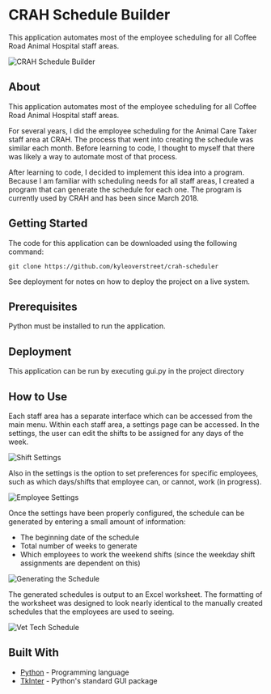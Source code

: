 # CRAH Schedule Builder

This application automates most of the employee scheduling for all Coffee Road Animal Hospital staff areas.

![CRAH Schedule Builder](img/main.png "CRAH Schedule Builder")

## About

This application automates most of the employee scheduling for all Coffee Road Animal Hospital staff areas.

For several years, I did the employee scheduling for the Animal Care Taker staff area at CRAH. The process that went into creating the schedule was similar each month. Before learning to code, I thought to myself that there was likely a way to automate most of that process.

After learning to code, I decided to implement this idea into a program. Because I am familiar with scheduling needs for all staff areas, I created a program that can generate the schedule for each one. The program is currently used by CRAH and has been since March 2018.

## Getting Started

The code for this application can be downloaded using the following command:

```
git clone https://github.com/kyleoverstreet/crah-scheduler
```

See deployment for notes on how to deploy the project on a live system.

## Prerequisites

Python must be installed to run the application.

## Deployment

This application can be run by executing gui.py in the project directory

## How to Use

Each staff area has a separate interface which can be accessed from the main menu. Within each staff area, a settings page can be accessed. In the settings, the user can edit the shifts to be assigned for any days of the week.

![Shift Settings](img/edit_shifts.png "Shift Settings")

Also in the settings is the option to set preferences for specific employees, such as which days/shifts that employee can, or cannot, work (in progress).

![Employee Settings](img/employee_settings.png "Employee Settings")

Once the settings have been properly configured, the schedule can be generated by entering a small amount of information:
* The beginning date of the schedule
* Total number of weeks to generate
* Which employees to work the weekend shifts (since the weekday shift assignments are dependent on this)

![Generating the Schedule](img/generate.png "Generating the Schedule")

The generated schedules is output to an Excel worksheet. The formatting of the worksheet was designed to look nearly identical to the manually created schedules that the employees are used to seeing.

![Vet Tech Schedule](img/tech_schedule.png "Vet Tech Schedule")

## Built With

* [Python](https://www.python.org/) - Programming language
* [TkInter](https://wiki.python.org/moin/TkInter) - Python's standard GUI package

